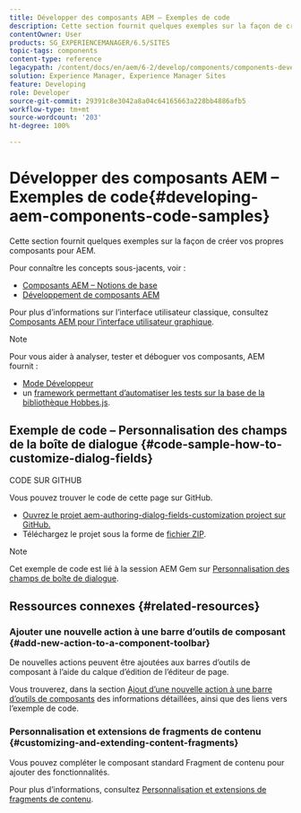 ```yaml
---
title: Développer des composants AEM – Exemples de code
description: Cette section fournit quelques exemples sur la façon de créer vos propres composants pour AEM.
contentOwner: User
products: SG_EXPERIENCEMANAGER/6.5/SITES
topic-tags: components
content-type: reference
legacypath: /content/docs/en/aem/6-2/develop/components/components-develop
solution: Experience Manager, Experience Manager Sites
feature: Developing
role: Developer
source-git-commit: 29391c8e3042a8a04c64165663a228bb4886afb5
workflow-type: tm+mt
source-wordcount: '203'
ht-degree: 100%

---
```


# Développer des composants AEM – Exemples de code{#developing-aem-components-code-samples}

Cette section fournit quelques exemples sur la façon de créer vos propres composants pour AEM.

Pour connaître les concepts sous-jacents, voir :

* [Composants AEM – Notions de base](/help/sites-developing/components-basics.md)
* [Développement de composants AEM](/help/sites-developing/developing-components.md)

Pour plus d’informations sur l’interface utilisateur classique, consultez [Composants AEM pour l’interface utilisateur graphique](/help/sites-developing/developing-components-classic.md).

>[!NOTE]
>
>Pour vous aider à analyser, tester et déboguer vos composants, AEM fournit :
>
>* [Mode Développeur](/help/sites-developing/developer-mode.md)
>* un [framework permettant d’automatiser les tests sur la base de la bibliothèque Hobbes.js](/help/sites-developing/hobbes.md).
>

## Exemple de code – Personnalisation des champs de la boîte de dialogue {#code-sample-how-to-customize-dialog-fields}

CODE SUR GITHUB

Vous pouvez trouver le code de cette page sur GitHub.

* [Ouvrez le projet aem-authoring-dialog-fields-customization project sur GitHub.](https://github.com/Adobe-Marketing-Cloud/aem-authoring-dialog-fields-customization)
* Téléchargez le projet sous la forme de [fichier ZIP](https://codeload.github.com/Adobe-Marketing-Cloud/aem-authoring-dialog-fields-customization/zip/refs/heads/master).

>[!NOTE]
>
>Cet exemple de code est lié à la session AEM Gem sur [Personnalisation des champs de boîte de dialogue](https://experienceleague.adobe.com/docs/experience-manager-gems-events/gems/gems2015/aem-customizing-dialog-fields-in-touch-ui.html?lang=fr).

## Ressources connexes {#related-resources}

### Ajouter une nouvelle action à une barre d’outils de composant {#add-new-action-to-a-component-toolbar}

De nouvelles actions peuvent être ajoutées aux barres d’outils de composant à l’aide du calque d’édition de l’éditeur de page.

Vous trouverez, dans la section [Ajout d’une nouvelle action à une barre d’outils de composants](/help/sites-developing/customizing-page-authoring-touch.md#add-new-action-to-a-component-toolbar) des informations détaillées, ainsi que des liens vers l’exemple de code.

### Personnalisation et extensions de fragments de contenu {#customizing-and-extending-content-fragments}

Vous pouvez compléter le composant standard Fragment de contenu pour ajouter des fonctionnalités.

Pour plus d’informations, consultez [Personnalisation et extensions de fragments de contenu](/help/sites-developing/customizing-content-fragments.md).
